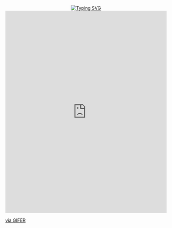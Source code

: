 <div align="center">
<a href="https://git.io/typing-svg"><img src="https://readme-typing-svg.demolab.com?font=Source+Code+Pro&weight=720&size=25&duration=2000&pause=1500&color=1E90FF&center=true&vCenter=true&width=435&lines=Bem-Vindo+ao+Jogo+da+Velha!;Totalmente Desenvolvido em C!;Divirta-se!" alt="Typing SVG" /></a>
</div>

<div align="left">
<!-- <img src="https://cdn-icons-png.flaticon.com/512/497/497298.png" width="25%" height="25%".> -->

<div style="padding-top:125.326%;position:relative;"><iframe src="https://gifer.com/embed/XOsX" width="100%" height="100%" style='position:absolute;top:0;left:0;' frameBorder="0" allowFullScreen></iframe></div><p><a href="https://gifer.com">via GIFER</a></p>
</div>
